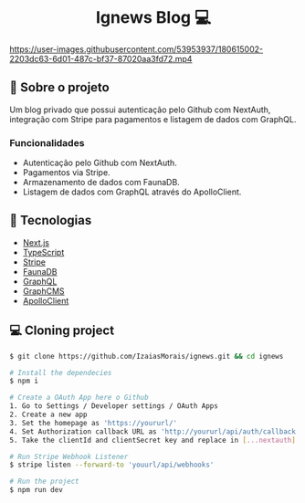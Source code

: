 <h1 align='center'>
Ignews Blog 💻
</h1>

https://user-images.githubusercontent.com/53953937/180615002-2203dc63-6d01-487c-bf37-87020aa3fd72.mp4

## 📃 Sobre o projeto

Um blog privado que possui autenticação pelo Github com NextAuth, integração com Stripe para pagamentos e listagem de dados com GraphQL.

### Funcionalidades

- Autenticação pelo Github com NextAuth.
- Pagamentos via Stripe.
- Armazenamento de dados com FaunaDB.
- Listagem de dados com GraphQL através do ApolloClient.

## 🚀 Tecnologias

- [Next.js](https://nextjs.org/)
- [TypeScript](https://www.typescriptlang.org/)
- [Stripe](https://stripe.com/en-br)
- [FaunaDB](https://fauna.com/)
- [GraphQL](https://graphql.org/)
- [GraphCMS](https://hygraph.com/)
- [ApolloClient](https://www.apollographql.com/docs/react/)

## 💻 Cloning project

```bash
$ git clone https://github.com/IzaiasMorais/ignews.git && cd ignews
```

```bash
# Install the dependecies
$ npm i

# Create a OAuth App here o Github
1. Go to Settings / Developer settings / OAuth Apps
2. Create a new app
3. Set the homepage as 'https://yoururl/'
4. Set Authorization callback URL as 'http://yoururl/api/auth/callback'
5. Take the clientId and clientSecret key and replace in [...nextauth].ts on the code

# Run Stripe Webhook Listener
$ stripe listen --forward-to 'youurl/api/webhooks'

# Run the project
$ npm run dev
```





